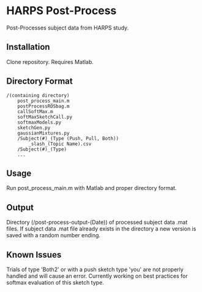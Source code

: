# HARPS Post-Process

Post-Processes subject data from HARPS study.

## Installation

Clone repository. Requires Matlab.

## Directory Format
```
/(containing directory)
	post_process_main.m
	postProcessROSbag.m
	callSoftMax.m
	softMaxSketchCall.py
	softmaxModels.py
	sketchGen.py
	gaussianMixtures.py
	/Subject(#)_(Type (Push, Pull, Both))
		_slash_(Topic Name).csv
	/Subject(#)_(Type)
	...
```

## Usage
Run post_process_main.m with Matlab and proper directory format.

## Output
Directory (/post-process-output-(Date)) of processed subject data .mat files. If subject data .mat file already exists in the directory a new version is saved with a random number ending. 

## Known Issues
Trials of type 'Both2' or with a push sketch type 'you' are not properly handled and will cause an error. Currently working on best practices for softmax evaluation of this sketch type. 
